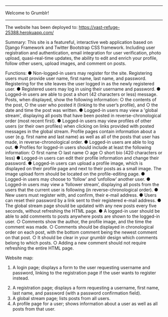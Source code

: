 **************************
   Welcome to Grumblr!
**************************


The website has been deployed to:
    https://vast-refuge-25388.herokuapp.com/


Summary:
    This site is a featureful, interactive web application based on Django Framework and Twitter Bootstrap 
    CSS framework. Including user registration and authentication, email integration for user verification, 
    photo upload, quasi-real-time updates, the ability to edit and enrich your profile, follow other users, 
    upload images, and comment on posts.


Functions:
    ● Non-logged-in users may register for the site. Registering users must provide user name, first name, 
    last name, and password. Registering for the site leaves the user logged in as the newly registered user.
    ● Registered users may log in using their username and password.
    ● Logged-in users are able to post a short (42 characters or less) message. Posts, when displayed, show 
    the following information:
          ○ the contents of the post,
          ○ the user who posted it (linking to the user’s profile), and
          ○ the date and time the post was written.
    ● Logged-in users may view a 'global stream', displaying all posts that have been posted in reverse-chronological 
    order (most recent first).
    ● Logged-in users may view profiles of other users (or their own profiles) when clicking on links provided with 
    posted messages in the global stream. Profile pages contain information about a user (e.g. first name and last name) 
    as well as all of the posts that user has made, in reverse-chronological order.
    ● Logged-in users are able to log out.
    ● Profiles for logged-in users should include at least the following information:
          ○ first name
          ○ last name
          ○ age
          ○ short bio (420 characters or less)
    ● Logged-in users can edit their profile information and change their password.
    ● Logged-in users can upload a profile image, which is displayed on their profile page and next to their posts as a 
    small image. The image upload form should be located on the profile-editing page.
    ● Logged-in users may choose to ‘follow’ and ‘unfollow’ another user.
    ● Logged-in users may view a ‘follower stream’, displaying all posts from the users that the current user is following 
    (in reverse-chronological order).
    ● New users must register with, and confirm, their e-mail address.
    ● Users can reset their password by a link sent to their registered e-mail address.
    ● The global stream page should be updated with any new posts every five seconds, without refreshing the HTML page.
    ● A logged-in user should be able to add comments to posts anywhere posts are shown to the logged-in user.
          ○ Comments show the author, the profile image, and the time the comment was made.
          ○ Comments should be displayed in chronological order on each post, with the bottom comment being 
    the newest comment on that post.
          ○ It should be clear in your grumblr design which comments belong to which posts.
          ○ Adding a new comment should not require refreshing the entire HTML page.


Website map:
1) A login page; displays a form to the user requesting username and password, linking to the registration page if the user wants to register instead.
2. A registration page; displays a form requesting a username, first name, last name, and password (with a password confirmation field).
3. A global stream page; lists posts from all users.
4. A profile page for a user; shows information about a user as well as all posts from that user.


